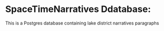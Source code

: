 # SpaceTimeNarratives Ddatabase: 

This is a Postgres database containing lake district narratives paragraphs
